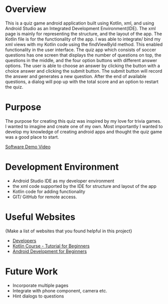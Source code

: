 # Overview

This is a quiz game android application built using Kotlin, xml, and using Android Studio as an Integrated Development Environment(IDE).
The xml page is mainly for representing the structure, and the layout of the app. The Kotlin file is for the functionality of the app. I was able to 
integrate/ bind my xml views with my Kotlin code using the findViewById method. This enabled functionality in the user interface. The quiz app which consists of 
soccer questions has one screen that displays the number of questions on top, the questions in the middle, and the four option buttons with different answer options.
The user is able to choose an answer by clicking the button with a choice answer and clicking the submit button. The submit button will record the answer and
generates a new question. After the end of available questions, a dialog will pop up with the total score and an option to restart the quiz.

# Purpose

The purpose for creating this quiz was inspired by my love for trivia games. I wanted to imagine and create one of my own. Most importantly I wanted to develop 
my knowledge of creating android apps and thought the quiz game was a good place to start.


[Software Demo Video](https://youtu.be/qgWXTFTFCzQ)

# Development Environment

* Android Studio IDE as my developer environment 
* the xml code supported by the IDE for structure and layout of the app 
* Kotlin code for adding functionality 
* GIT/ GitHub for remote access.


# Useful Websites

{Make a list of websites that you found helpful in this project}
* [Developers](https://developer.android.com/kotlin)
* [Kotlin Course - Tutorial for Beginners](https://www.youtube.com/watch?v=F9UC9DY-vIU&t=329s)
* [Android Development for Beginners ](https://www.youtube.com/watch?v=fis26HvvDII)

# Future Work


* Incorporate multiple pages
* Integrate with phone component, camera etc.
* Hint dialogs to questions